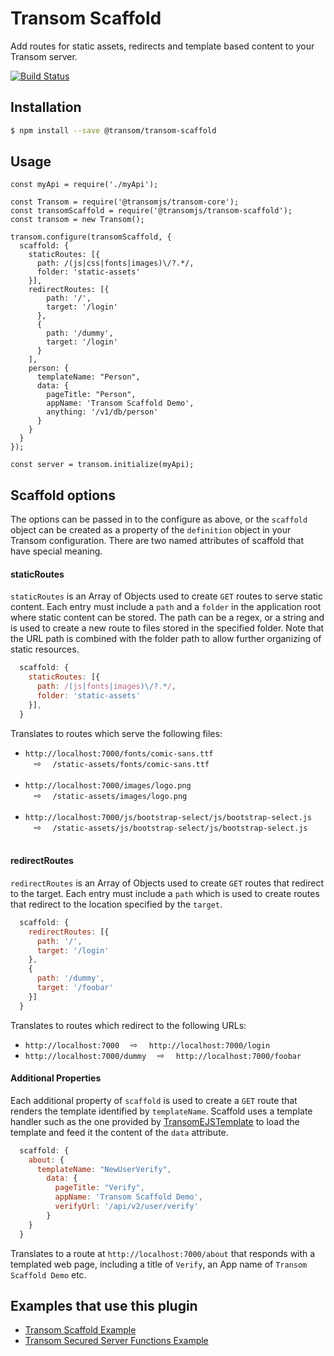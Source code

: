 # Transom Scaffold
Add routes for static assets, redirects and template based content to your Transom server. 

[![Build Status](https://travis-ci.org/transomjs/transom-scaffold.svg?branch=master)](https://travis-ci.org/transomjs/transom-scaffold)

## Installation

```bash
$ npm install --save @transom/transom-scaffold
```

## Usage

```
const myApi = require('./myApi');

const Transom = require('@transomjs/transom-core');
const transomScaffold = require('@transomjs/transom-scaffold');
const transom = new Transom();

transom.configure(transomScaffold, {
  scaffold: {
    staticRoutes: [{
      path: /(js|css|fonts|images)\/?.*/,
      folder: 'static-assets'
    }],
    redirectRoutes: [{
        path: '/',
        target: '/login'
      },
      {
        path: '/dummy',
        target: '/login'
      }
    ],
    person: {
      templateName: "Person",
      data: {
        pageTitle: "Person",
        appName: 'Transom Scaffold Demo',
        anything: '/v1/db/person'
      }
    }  
  }
});

const server = transom.initialize(myApi);
```

## Scaffold options
The options can be passed in to the configure as above, or the `scaffold` object can be created as a property of the `definition` object in your Transom configuration. There are two named attributes of scaffold that have special meaning.

#### staticRoutes
`staticRoutes` is an Array of Objects used to create `GET` routes to serve static content. Each entry must include a `path` and a `folder` in the application root where static content can be stored. The path can be a regex, or a string and is used to create a new route to files stored in the specified folder. Note that the URL path is combined with the folder path to allow further organizing of static resources.

```javascript
  scaffold: {
    staticRoutes: [{
      path: /(js|fonts|images)\/?.*/,
      folder: 'static-assets'
    }],
  }
```
Translates to routes which serve the following files:
 * `http://localhost:7000/fonts/comic-sans.ttf` <br>&emsp;&#8680;&emsp; `/static-assets/fonts/comic-sans.ttf`<br><br>
 * `http://localhost:7000/images/logo.png` <br>&emsp;&#8680;&emsp; `/static-assets/images/logo.png`<br><br>
 * `http://localhost:7000/js/bootstrap-select/js/bootstrap-select.js` <br>&emsp;&#8680;&emsp; `/static-assets/js/bootstrap-select/js/bootstrap-select.js`<br><br>


#### redirectRoutes
`redirectRoutes` is an Array of Objects used to create `GET` routes that redirect to the target. Each entry must include a `path` which is used to create routes that redirect to the location specified by the `target`.

```javascript
  scaffold: {
    redirectRoutes: [{
      path: '/',
      target: '/login'
    },
    {
      path: '/dummy',
      target: '/foobar'
    }]
  }
```
Translates to routes which redirect to the following URLs:
 * `http://localhost:7000` &emsp;&#8680;&emsp;  `http://localhost:7000/login`
 * `http://localhost:7000/dummy` &emsp;&#8680;&emsp; `http://localhost:7000/foobar`


#### Additional Properties
Each additional property of `scaffold` is used to create a `GET` route that renders the template identified by `templateName`. Scaffold uses a template handler such as the one provided by [TransomEJSTemplate](https://transomjs.github.io/docs/transom-ejs-template/) to load the template and feed it the content of the `data` attribute. 

```javascript
  scaffold: {
    about: {
      templateName: "NewUserVerify",
        data: {
          pageTitle: "Verify",
          appName: 'Transom Scaffold Demo',
          verifyUrl: '/api/v2/user/verify'
        }
    }
  }
```
Translates to a route at `http://localhost:7000/about` that responds with a templated web page, including a title of `Verify`, an App name of `Transom Scaffold Demo` etc.

## Examples that use this plugin
 * [Transom Scaffold Example](https://github.com/binaryops-wiebo/transom-scaffold-example)
 * [Transom Secured Server Functions Example](https://github.com/binaryops-wiebo/transom-functions-secured-example)

